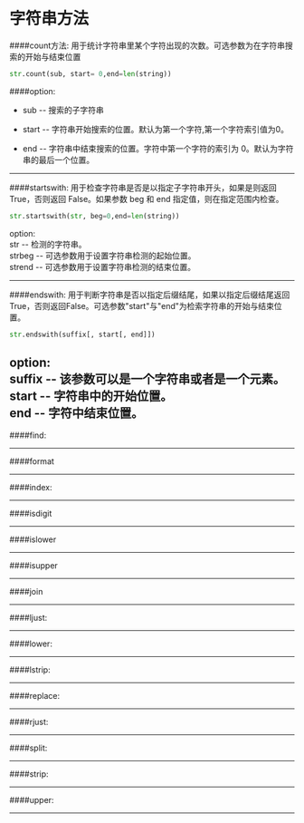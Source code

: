 # 字符串方法  
####count方法:
用于统计字符串里某个字符出现的次数。可选参数为在字符串搜索的开始与结束位置  

```python
str.count(sub, start= 0,end=len(string))
```

####option:
* sub -- 搜索的子字符串

* start -- 字符串开始搜索的位置。默认为第一个字符,第一个字符索引值为0。

* end -- 字符串中结束搜索的位置。字符中第一个字符的索引为 0。默认为字符串的最后一个位置。

***
####startswith: 
用于检查字符串是否是以指定子字符串开头，如果是则返回 True，否则返回 False。如果参数 beg 和 end 指定值，则在指定范围内检查。  
```python
str.startswith(str, beg=0,end=len(string))
```
option:  
str -- 检测的字符串。  
strbeg -- 可选参数用于设置字符串检测的起始位置。  
strend -- 可选参数用于设置字符串检测的结束位置。
***
####endswith:
用于判断字符串是否以指定后缀结尾，如果以指定后缀结尾返回True，否则返回False。可选参数"start"与"end"为检索字符串的开始与结束位置。
```python
str.endswith(suffix[, start[, end]])
```
option:  
suffix -- 该参数可以是一个字符串或者是一个元素。  
start -- 字符串中的开始位置。  
end -- 字符中结束位置。  
-------------------------------------------------
####find:

-------------------------------------------------
####format

-------------------------------------------------
####index:

-------------------------------------------------
####isdigit

-------------------------------------------------
####islower

-------------------------------------------------
####isupper

-------------------------------------------------
####join

-------------------------------------------------
####ljust:

-------------------------------------------------
####lower:

-------------------------------------------------
####lstrip:

-------------------------------------------------
####replace:

-------------------------------------------------
####rjust:

-------------------------------------------------
####split:

-------------------------------------------------
####strip:

-------------------------------------------------
####upper:

-------------------------------------------------


